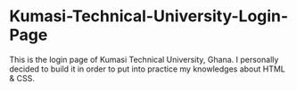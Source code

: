 # Kumasi-Technical-University-Login-Page
This is the login page of Kumasi Technical University, Ghana. I personally decided to build it in order to put into practice my knowledges about HTML &amp; CSS.

